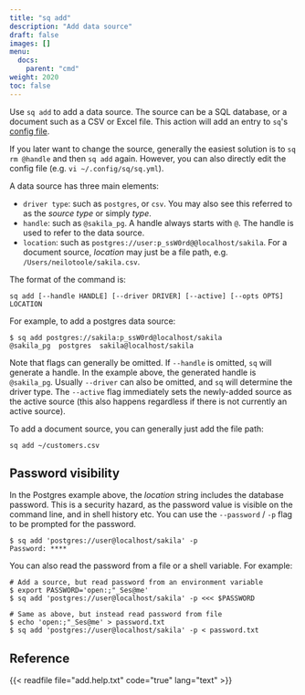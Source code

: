 ```yaml
---
title: "sq add"
description: "Add data source"
draft: false
images: []
menu:
  docs:
    parent: "cmd"
weight: 2020
toc: false
---
```

Use `sq add` to add a data source. The source can be a SQL database, or a document
such as a CSV or Excel file. This action will add an entry to `sq`'s
[config file](/docs/overview/#config).

If you later want to change the source, generally the easiest solution is to
`sq rm @handle` and then `sq add` again. However, you can also directly edit
the config file (e.g. `vi ~/.config/sq/sq.yml`).

A data source has three main elements:

- `driver type`: such as `postgres`, or `csv`. You may also see this referred to as the _source type_
  or simply _type_.
- `handle`: such as `@sakila_pg`. A handle always starts with `@`. The handle is used to refer
  to the data source.
- `location`: such as `postgres://user:p_ssW0rd@@localhost/sakila`. For
  a document source, _location_ may just be a file path, e.g. `/Users/neilotoole/sakila.csv`.

The format of the command is:

```shell
sq add [--handle HANDLE] [--driver DRIVER] [--active] [--opts OPTS] LOCATION
```

For example, to add a postgres data source:

```shell
$ sq add postgres://sakila:p_ssW0rd@localhost/sakila
@sakila_pg  postgres  sakila@localhost/sakila
```

Note that flags can generally be omitted. If `--handle` is omitted,
`sq` will generate a handle. In the example above, the generated handle
is `@sakila_pg`. Usually `--driver` can also be omitted, and `sq`
will determine the driver type. The `--active` flag immediately sets
the newly-added source as the active source (this also happens regardless if there is
not currently an active source).

To add a document source, you can generally just add the file path:

```shell
sq add ~/customers.csv
```

## Password visibility

In the Postgres example above, the _location_ string includes the database password. This is a
security hazard, as the password value is visible on the command line, and in
shell history etc. You can use the `--password` / `-p` flag to be prompted
for the password.

```shell
$ sq add 'postgres://user@localhost/sakila' -p
Password: ****
```

You can also read the password from a file or a shell variable. For example:

```shell
# Add a source, but read password from an environment variable
$ export PASSWORD='open:;"_Ses@me'
$ sq add 'postgres://user@localhost/sakila' -p <<< $PASSWORD

# Same as above, but instead read password from file
$ echo 'open:;"_Ses@me' > password.txt
$ sq add 'postgres://user@localhost/sakila' -p < password.txt
```

## Reference

{{< readfile file="add.help.txt" code="true" lang="text" >}}
